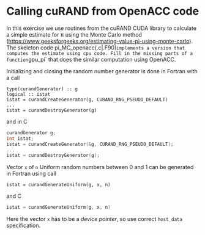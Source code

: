 # Calling cuRAND from OpenACC code

In this exercise we use routines from the cuRAND CUDA library to calculate a simple estimate for π using the Monte Carlo method (https://www.geeksforgeeks.org/estimating-value-pi-using-monte-carlo). The skeleton code pi_MC_openacc(.c|.F90)` implements a version that computes the estimate using cpu code. Fill in the missing parts of a function `gpu_pi` that does the similar computation using OpenACC.

Initializing and closing the random number generator is done in Fortran with a call
```Fortran
type(curandGenerator) :: g
logical :: istat
istat = curandCreateGenerator(g, CURAND_RNG_PSEUDO_DEFAULT)
...
istat = curandDestroyGenerator(g)
```

and in C

```C
curandGenerator g;
int istat;
istat = curandCreateGenerator(&g, CURAND_RNG_PSEUDO_DEFAULT);
...
istat = curandDestroyGenerator(g);
```

Vector `x` of `n` Uniform random numbers between 0 and 1 can be generated in Fortran using call

```Fortran
istat = curandGenerateUniform(g, x, n)
```

and C

```C
istat = curandGenerateUniform(g, x, n)
```

Here the vector `x` has to be a *device pointer*, so use correct `host_data` specification.
